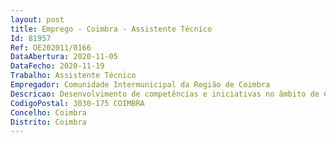 ```yaml
--- 
layout: post
title: Emprego - Coimbra - Assistente Técnico
Id: 81957
Ref: OE202011/0166
DataAbertura: 2020-11-05
DataFecho: 2020-11-19
Trabalho: Assistente Técnico
Empregador: Comunidade Intermunicipal da Região de Coimbra
Descricao: Desenvolvimento de competências e iniciativas no âmbito de Central de Compras, aprovisionamento e contratação pública, entre as quais  produção de documentação no âmbito da contratação pública  verificação de condições contratuais e cumprimento do Código dos Contratos Público (CCP) e Lei do Orçamento de Estado (LOE)  apoio na decisão do tipo de procedimento a adotar  elaboração de pareceres e informações   elaboração de peças do procedimento e respetivos anexos  gestão dos procedimentos na plataforma de contratação pública e controlo de prazos  análise de propostas e elaboração de pedidos de esclarecimentos ou de correção às propostas  elaboração de relatórios e minutas de contratos  Análise dos documentos de habilitação e elaboração da respetiva informação  acompanhamento e apoio na celebração de Acordos Quadro, designados por contratos públicos de aprovisionamento, com vista à futura celebração de contratos de locação ou de aquisição de bens móveis e serviços pelas entidades aderentes à Central de Compras da CIM RC  acompanhamento na dinamização dos processos de consulta e negociação centralizada de bens e serviços, através de leilão eletrónico  apoio à gestão da plataforma da Central de Compras, na qual é disponibilizada toda a informação referente aos Acordos Quadro  tramitação de novos acordos quadros  outras tarefas que possam ser solicitadas.
CodigoPostal: 3030-175 COIMBRA
Concelho: Coimbra
Distrito: Coimbra
--- 
```

